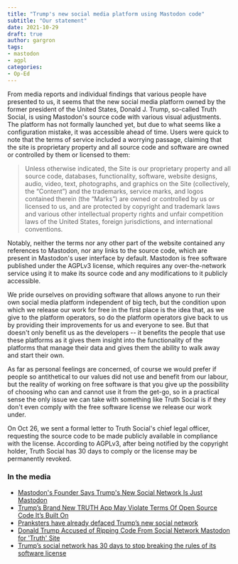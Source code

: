 ```yaml
---
title: "Trump's new social media platform using Mastodon code"
subtitle: "Our statement"
date: 2021-10-29
draft: true
author: gargron
tags:
- mastodon
- agpl
categories:
- Op-Ed
---
```


From media reports and individual findings that various people have presented to us, it seems that the new social media platform owned by the former president of the United States, Donald J. Trump, so-called Truth Social, is using Mastodon's source code with various visual adjustments. The platform has not formally launched yet, but due to what seems like a configuration mistake, it was accessible ahead of time. Users were quick to note that the terms of service included a worrying passage, claiming that the site is proprietary property and all source code and software are owned or controlled by them or licensed to them:

> Unless otherwise indicated, the Site is our proprietary property and all source code, databases, functionality, software, website designs, audio, video, text, photographs, and graphics on the Site (collectively, the “Content”) and the trademarks, service marks, and logos contained therein (the “Marks”) are owned or controlled by us or licensed to us, and are protected by copyright and trademark laws and various other intellectual property rights and unfair competition laws of the United States, foreign jurisdictions, and international conventions.

Notably, neither the terms nor any other part of the website contained any references to Mastodon, nor any links to the source code, which are present in Mastodon's user interface by default. Mastodon is free software published under the AGPLv3 license, which requires any over-the-network service using it to make its source code and any modifications to it publicly accessible.

We pride ourselves on providing software that allows anyone to run their own social media platform independent of big tech, but the condition upon which we release our work for free in the first place is the idea that, as we give to the platform operators, so do the platform operators give back to us by providing their improvements for us and everyone to see. But that doesn't only benefit us as the developers -- it benefits the people that use these platforms as it gives them insight into the functionality of the platforms that manage their data and gives them the ability to walk away and start their own.

As far as personal feelings are concerned, of course we would prefer if people so antithetical to our values did not use and benefit from our labour, but the reality of working on free software is that you give up the possibility of choosing who can and cannot use it from the get-go, so in a practical sense the only issue we can take with something like Truth Social is if they don't even comply with the free software license we release our work under.

On Oct 26, we sent a formal letter to Truth Social's chief legal officer, requesting the source code to be made publicly available in compliance with the license. According to AGPLv3, after being notified by the copyright holder, Truth Social has 30 days to comply or the license may be permanently revoked.

### In the media

- [Mastodon's Founder Says Trump's New Social Network Is Just Mastodon](https://www.vice.com/en/article/5dgm5k/truth-social-is-mastodon-trump)
- [Trump’s Brand New TRUTH App May Violate Terms Of Open Source Code It’s Built On](https://talkingpointsmemo.com/muckraker/nice-start-trumps-truth-app-may-violate-terms-of-open-source-code-its-built-on)
- [Pranksters have already defaced Trump’s new social network](https://www.washingtonpost.com/technology/2021/10/21/trump-truth-social-fake-accounts/)
- [Donald Trump Accused of Ripping Code From Social Network Mastodon for 'Truth' Site](https://www.newsweek.com/donald-trump-accused-ripping-code-social-network-mastodon-truth-site-1641343)
- [Trump’s social network has 30 days to stop breaking the rules of its software license](https://www.theverge.com/2021/10/22/22740354/trump-truth-social-network-spac-mastodon-license-software-freedom-conservancy)